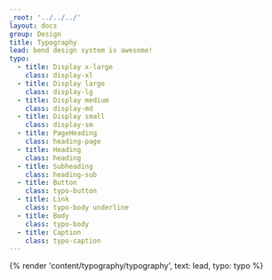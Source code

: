 ```yaml
---
_root: '../../../'
layout: docs
group: Design
title: Typography
lead: bend design system is awesome!
typo: 
  - title: Display x-large
    class: display-xl
  - title: Display large
    class: display-lg
  - title: Display medium
    class: display-md
  - title: Display small
    class: display-sm
  - title: PageHeading
    class: heading-page
  - title: Heading
    class: heading
  - title: Subheading
    class: heading-sub
  - title: Button
    class: typo-button
  - title: Link
    class: typo-body underline
  - title: Body
    class: typo-body
  - title: Caption
    class: typo-caption
---
```

{% render 'content/typography/typography', text: lead, typo: typo %}
